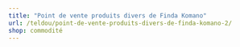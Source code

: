 ```yaml
---
title: "Point de vente produits divers de Finda Komano"
url: /teldou/point-de-vente-produits-divers-de-finda-komano-2/
shop: commodité
---
```

